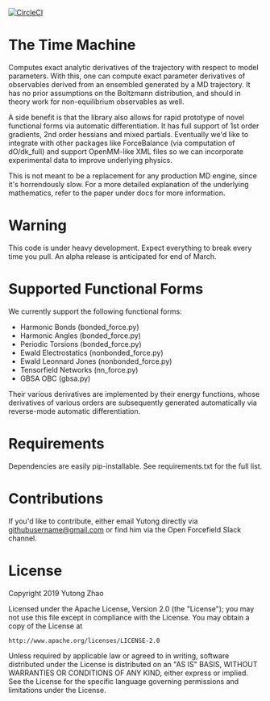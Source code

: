 [![CircleCI](https://circleci.com/gh/proteneer/timemachine.svg?style=svg&circle-token=d4635916d6394573ebda0aa17a63540bc8b449fc)](https://circleci.com/gh/proteneer/timemachine)

# The Time Machine

Computes exact analytic derivatives of the trajectory with respect to model parameters. With this, one can compute exact parameter derivatives of observables derived from an ensembled generated by a MD trajectory. It has no prior assumptions on the Boltzmann distribution, and should in theory work for non-equilibrium observables as well.

A side benefit is that the library also allows for rapid prototype of novel functional forms via automatic differentiation. It has full support of 1st order gradients, 2nd order hessians and mixed partials. Eventually we'd like to integrate with other packages like ForceBalance (via computation of dO/dk_full) and support OpenMM-like XML files so we can incorporate experimental data to improve underlying physics.

This is not meant to be a replacement for any production MD engine, since it's horrendously slow. For a more detailed explanation of the underlying mathematics, refer to the paper under docs for more information.

# Warning

This code is under heavy development. Expect everything to break every time you pull. An alpha release is anticipated for end of March.

# Supported Functional Forms

We currently support the following functional forms:

- Harmonic Bonds (bonded_force.py)
- Harmonic Angles (bonded_force.py)
- Periodic Torsions (bonded_force.py)
- Ewald Electrostatics (nonbonded_force.py)
- Ewald Leonnard Jones (nonbonded_force.py)
- Tensorfield Networks (nn_force.py)
- GBSA OBC (gbsa.py)

 Their various derivatives are implemented by their energy functions, whose derivatives of various orders are subsequently generated automatically via reverse-mode automatic differentiation.

# Requirements

Dependencies are easily pip-installable. See requirements.txt for the full list.

# Contributions

If you'd like to contribute, either email Yutong directly via githubusername@gmail.com or find him via the Open Forcefield Slack channel.

# License

Copyright 2019 Yutong Zhao

Licensed under the Apache License, Version 2.0 (the "License");
you may not use this file except in compliance with the License.
You may obtain a copy of the License at

    http://www.apache.org/licenses/LICENSE-2.0

Unless required by applicable law or agreed to in writing, software
distributed under the License is distributed on an "AS IS" BASIS,
WITHOUT WARRANTIES OR CONDITIONS OF ANY KIND, either express or implied.
See the License for the specific language governing permissions and
limitations under the License.
